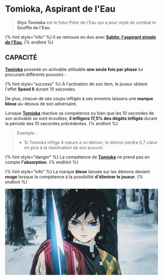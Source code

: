 # Tomioka, Aspirant de l'Eau

> **Giyu Tomioka** est le futur Pilier de l'Eau qui a pour style de combat le **Souffle de l'Eau**.

{% hint style="info" %}
Il se retrouve en duo avec [**Sabito, l'aspirant simple de l'Eau**.](broken-reference)
{% endhint %}

## CAPACITÉ

[**Tomioka**](broken-reference) possède un activable utilisable **une seule fois par phase** lui procurant différents pouvoirs :&#x20;

{% hint style="success" %}
À l'activation de son item, le joueur obtient l'effet **Speed II** durant 10 secondes.&#x20;

De plus, chacun de ses coups infligés à ses ennemis laissera une **marque bleue** au-dessus de son adversaire.

Lorsque [**Tomioka**](broken-reference) réactive sa compétence ou bien que les 10 secondes de son activable se sont écoulées, **il infligera 17,5% des dégâts infligés** durant la période des 10 secondes précédentes.
{% endhint %}

> Exemple :&#x20;
>
> * Si Tomioka inflige 4 cœurs à un démon, le démon perdra 0,7 cœur en plus à la réactivation de son pouvoir.

{% hint style="danger" %}
La compétence de [**Tomioka**](broken-reference) ne prend pas en compte **l'absorption**.&#x20;
{% endhint %}

{% hint style="info" %}
La marque **bleue** laissée sur les démons devient **rouge** lorsque la compétence à la possibilité **d'éliminer le joueur**.&#x20;
{% endhint %}

![](<../../../../.gitbook/assets/image (10).png>)
